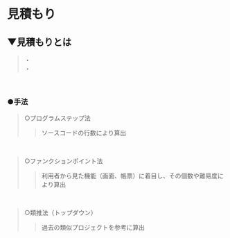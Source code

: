 # 見積もり

## ▼見積もりとは
>・<br>
>・<br>
<br>

### ●手法
>○プログラムステップ法<br>
>>ソースコードの行数により算出<br>
<br>

>○ファンクションポイント法<br>
>>利用者から見た機能（画面、帳票）に着目し、その個数や難易度により算出<br>
<br>

>○類推法（トップダウン）<br>
>>過去の類似プロジェクトを参考に算出<br>
<br>
